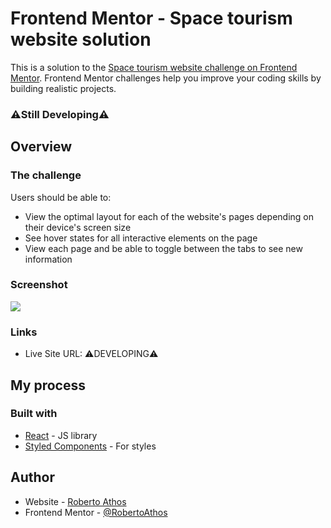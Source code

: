 # Frontend Mentor - Space tourism website solution

This is a solution to the [Space tourism website challenge on Frontend Mentor](https://www.frontendmentor.io/challenges/space-tourism-multipage-website-gRWj1URZ3). Frontend Mentor challenges help you improve your coding skills by building realistic projects. 

### ⚠️Still Developing⚠️

## Overview

### The challenge

Users should be able to:

- View the optimal layout for each of the website's pages depending on their device's screen size
- See hover states for all interactive elements on the page
- View each page and be able to toggle between the tabs to see new information

### Screenshot

![](./screenshot.jpg)



### Links

- Live Site URL: ⚠️DEVELOPING⚠️

## My process

### Built with

- [React](https://reactjs.org/) - JS library
- [Styled Components](https://styled-components.com/) - For styles




## Author

- Website - [Roberto Athos](https://robertoathos-portfolio.vercel.app/)
- Frontend Mentor - [@RobertoAthos](https://www.frontendmentor.io/profile/RobertoAthos)

